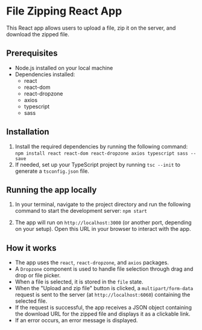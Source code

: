 # File Zipping React App

This React app allows users to upload a file, zip it on the server, and download the zipped file.

## Prerequisites

- Node.js installed on your local machine
- Dependencies installed:
  - react
  - react-dom
  - react-dropzone
  - axios
  - typescript
  - sass 

## Installation

1. Install the required dependencies by running the following command: `npm install react react-dom react-dropzone axios typescript sass --save
`
2. If needed, set up your TypeScript project by running `tsc --init` to generate a `tsconfig.json` file.

## Running the app locally

1. In your terminal, navigate to the project directory and run the following command to start the development server: `npm start`

2. The app will run on `http://localhost:3000` (or another port, depending on your setup). Open this URL in your browser to interact with the app.

## How it works

- The app uses the `react`, `react-dropzone`, and `axios` packages.
- A `Dropzone` component is used to handle file selection through drag and drop or file picker.
- When a file is selected, it is stored in the `file` state.
- When the "Upload and zip file" button is clicked, a `multipart/form-data` request is sent to the server (at `http://localhost:6060`) containing the selected file.
- If the request is successful, the app receives a JSON object containing the download URL for the zipped file and displays it as a clickable link.
- If an error occurs, an error message is displayed.
